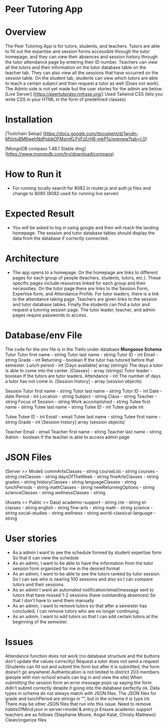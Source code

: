 # Peer Tutoring App

# Overview
The Peer Tutoring App is for tutors, students, and teachers. Tutors are able to fill out the expertise and session forms accessible through the tutor homepage, and they can view their absences and session history through the tutor attendance page by entering their ID number. Teachers can view all the tutors and their information on the tutor database table on the teacher tab. They can also view all the sessions that have occurred on the session table. On the student tab, students can view which tutors are able to teach a certain subject and then request a tutor as well (Does not work). The Admin side is not yet made but the user stories for the admin are below.
[Live Server] (https://peertutordev.nnhsse.org/) 
Used Tailwind CSS (lets you write CSS in your HTML in the form of predefined classes)


# Installation 

[Toolchain Setup] (https://docs.google.com/document/d/1wvdn-MVotuBM6wehNdPpbbOFMzmKLPxFzErH8-mkP1s/preview?tab=t.0)

[MongoDB compass 1.46.1 Stable dmg] (https://www.mongodb.com/try/download/compass) 


# How to Run it
* For running locally search for 8082 in router.js and auth.js files and change to 8080 (8082 used for running live server)

# Expected Result
* You will be asked to log in using google and then will reach the landing homepage. The session and tutor database tables should display the data from the database if correctly connected.

# Architecture 
* The app opens to a homepage. On the homepage are links to different pages for each group of people (teachers, students, tutors, etc.). These specific pages include resources linked for each group and their necessities. On the tutor page there are links to the Session  Form, Expertise form, and Attendance Profile. For tutor leaders, there is a link to the attendance taking page. Teachers are given links to the session and tutor database tables. Finally the students can find a tutor and request a tutoring session page. The tutor leader, teacher, and admin pages require passwords to access. 

# Database/env File
The code for the env file is in the Trello under database 
**Mongoose Schema**
Tutor 
Tutor first name - string
Tutor last name - string
Tutor ID - int
Email - string
Grade - int
Returning - boolean
	If the tutor has tutored before that semester.
Lunch period - int
[Days available] array (strings)
	The days a tutor is able to come into the center.
[Classes] - array (strings)
Tutor leader - boolean
	If the tutors are tutor leaders.
Attendance - int
	The number of days a tutor has not come in.
[Session history] - array (session objects)

Session
Tutor first name - string
Tutor last name - string
Tutor ID - int
Date - date
Period - int
Location - string
Subject - string
Class - string
Teacher - string
Focus of Session - string
Work accomplished - string
Tutee first name - string
Tutee last name - string
Tutee ID - int
Tutee grade int

Tutee
Tutee ID - int
Email - email
Tutee last name - string
Tutee first name - string
Grade - int
[Session history]  array (session objects)

Teacher 
Email - email
Teacher first name - string
Teacher last name - string
Admin - boolean
If the teacher is able to access admin page


# JSON Files 

(Server >> Model)
commArtsClasses - string
courseList - string
courses - string
cteClasses - string
daysOfTheWeek - string
fineArtsClasses - string
grades - string
historyClasses - string
languageClasses - string
lunchPeriods - string
mathClasses - string
newReturningOptions - string
scienceClasses - string
wellnessClasses - string

(Assets >> Public >> Data)
academic-support - string
cte - string
el-classes - string
english - string
fine-arts - string
math - string
science - string
social-studies - string
wellness - string
world-classical-language - string


# User stories

* As a admin I want to see the schedule formed by student expertise form So that It can view the schedule
* As an admin, I want to be able to have the information from the tutor session form organized for me in the desired format
* As an admin, I want to be able to see the tutors ranked by tutor session. So I can see who is nearing 100 sessions and also so I can compare tutors and their sessions. 
* As an admin I want an automated notification/email/message sent to tutors that have missed 1-2 sessions (have outstanding absences) So that I don't have to send them manually
* As an admin, I want to remove tutors so that after a semester has concluded, I can remove tutors who are no longer continuing. 
* As an admin, I want to add tutors so that I can add certain tutors at the beginning of the semester.


# Issues
Attendance function does not work (no database structure and the buttons don’t update the values correctly)
Request a tutor does not send a request (Students can fill out and submit the form but after it is submitted, the form doesn’t go anywhere)
Authentication is not limited to district 203 members (people with non-school emails can log in and view the site)
When submitting the session form an error message pops up saying the form didn’t submit correctly despite it going into the database perfectly ok. 
Data types in schema do not always match with JSON files. The JSON files for grade and lunchPeriod are strings in “”, but in the schema it is type int. There may be other JSON files that run into this issue. 
Need to remove habitsOfMind.json in server>model & entry.js
Ensure academic support teachers are as follows (Stephanie Moore, Angel Kalat, Christy Mathews)
Clean/organize files

